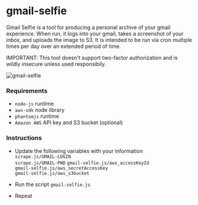 # gmail-selfie
Gmail Selfie is a tool for producing a personal archive of your gmail experience. When run, it logs into your gmail, takes a screenshot of your inbox, and uploads the image to S3. It is intended to be run via cron multiple times per day over an extended period of time.

IMPORTANT: This tool doesn't support two-factor authorization and is wildly insecure unless used responsibily.

![gmail-selfie](https://dl.dropboxusercontent.com/content_link/bgxODsCavTdlm5nEgDQC3LTLHEtOPQHUlYq4EYO7pSwg0OXxmbo1KGuHa1dXjhwO/file?raw=1&dl=0&duc_id=BpeDeCsEzBSi1tktpi3ItqfceSAPPlv1v9dLHhLd9MT8QrHrmt6UziVTAHocIbSB&size=2048x1536&size_mode=3)

### Requirements
- `node-js` runtime
- `aws-sdk` node library
- `phantomjs` runtime 
- `Amazon AWS` API key and S3 bucket (optional)


### Instructions
  - Update the following variables with your information  
  `scrape.js/GMAIL-LOGIN`  
  `scrape.js/GMAIL-PWD` 
  `gmail-selfie.js/aws_accessKeyId`  
  `gmail-selfie.js/aws_secretAccessKey`  
  `gmail-selfie.js/aws_s3bucket`
  
  - Run the script `gmail-selfie.js`
  - Repeat

